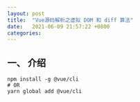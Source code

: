 ```yaml
---
layout: post
title:  "Vue源码解析之虚拟 DOM 和 diff 算法"
date:   2021-06-09 21:57:22 +0800
categories:
---
```


## 一、 介绍

```shell
npm install -g @vue/cli
# OR
yarn global add @vue/cli
```